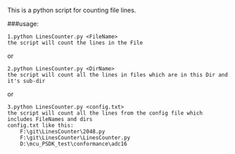 This is a python script for counting file lines.

###usage:

    1.python LinesCounter.py <FileName>
    the script will count the lines in the File
or 

    2.python LinesCounter.py <DirName>
    the script will count all the lines in files which are in this Dir and it's sub-dir
or

	3.python LinesCounter.py <config.txt>
	the script will count all the lines from the config file which includes FileNames and dirs
	config.txt like this:
		F:\git\LinesCounter\2048.py
		F:\git\LinesCounter\LinesCounter.py
		D:\mcu_PSDK_test\conformance\adc16